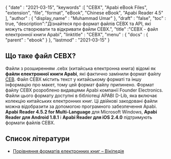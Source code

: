 {
  "date" : "2021-03-15",
  "keywords" :[ "CEBX", "Apabi eBook Files", "extension", "file", "format", "eBook", "Chinese eBook", "Apabi Reader 4.5" ],
  "author" : {
    "display_name" : "Muhammad Umar"
},
  "draft" : "false",
  "toc" : true,
  "description":"Дізнайтеся про формат файлів CEBX та API, які можуть створювати та відкривати файли CEBX.",
  "title" :"CEBX - файл електронної книги Apabi",
  "linktitle" : "CEBX",
  "menu" : {
    "docs" : {
      "parent" : "ebook"
}
},
  "lastmod" : "2021-03-15"
}

## Що таке файл CEBX?

Файли з розширенням .cebx (китайська електронна книга) відомі як **файли електронної книги Apabi**, які фактично замінили формат файлу [CEB](/uk/ebook/ceb/). Файл CEBX містить текст у китайському форматі та іншу інформацію про макет, тому цей формат файлу припинено. Формат файлу CEBX розроблено видавцями Apabi компанії Founder Electronics. Файли цього формату доступні в бібліотеці APABI D-Lib, яка включає колекцію китайських електронних книг. Ці двійкові закодовані файли можна відобразити за допомогою програмного забезпечення Apabi. **Apabi Reader 4.5.2 for Multi-Language** для Microsoft Windows, **Apabi Reader для Android 1.8.1** і **Apabi Reader для iOS 2.4.0** підтримують формати файлів CEBX.

## Список літератури

* [Порівняння форматів електронних книг – Вікіпедія](https://en.wikipedia.org/wiki/Comparison_of_e-book_formats)

